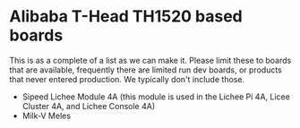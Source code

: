 # Alibaba T-Head TH1520 based boards

This is as a complete of a list as we can make it. Please limit these to boards that are available, frequently there are limited run dev boards, or products that never entered production. We typically don't include those.

* Sipeed Lichee Module 4A (this module is used in the Lichee Pi 4A, Licee Cluster 4A, and Lichee Console 4A)
* Milk-V Meles
